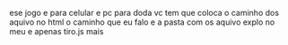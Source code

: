 ese jogo e para celular e pc para doda vc tem que coloca o caminho dos aquivo no html o caminho que eu falo e a pasta com os aquivo explo no meu e apenas tiro.js mais 
